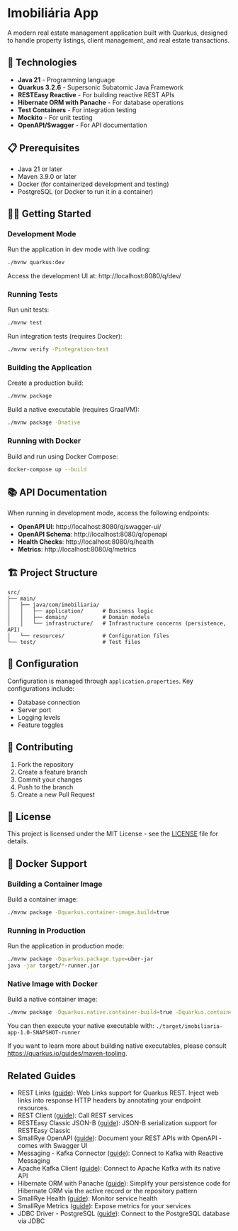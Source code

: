 # Imobiliária App

A modern real estate management application built with Quarkus, designed to handle property listings, client management, and real estate transactions.

## 🚀 Technologies

- **Java 21** - Programming language
- **Quarkus 3.2.6** - Supersonic Subatomic Java Framework
- **RESTEasy Reactive** - For building reactive REST APIs
- **Hibernate ORM with Panache** - For database operations
- **Test Containers** - For integration testing
- **Mockito** - For unit testing
- **OpenAPI/Swagger** - For API documentation

## 📋 Prerequisites

- Java 21 or later
- Maven 3.9.0 or later
- Docker (for containerized development and testing)
- PostgreSQL (or Docker to run it in a container)

## 🏃‍♂️ Getting Started

### Development Mode

Run the application in dev mode with live coding:

```bash
./mvnw quarkus:dev
```

Access the development UI at: http://localhost:8080/q/dev/

### Running Tests

Run unit tests:
```bash
./mvnw test
```

Run integration tests (requires Docker):
```bash
./mvnw verify -Pintegration-test
```

### Building the Application

Create a production build:
```bash
./mvnw package
```

Build a native executable (requires GraalVM):
```bash
./mvnw package -Dnative
```

### Running with Docker

Build and run using Docker Compose:
```bash
docker-compose up --build
```

## 📚 API Documentation

When running in development mode, access the following endpoints:

- **OpenAPI UI**: http://localhost:8080/q/swagger-ui/
- **OpenAPI Schema**: http://localhost:8080/q/openapi
- **Health Checks**: http://localhost:8080/q/health
- **Metrics**: http://localhost:8080/q/metrics

## 🏗️ Project Structure

```
src/
├── main/
│   ├── java/com/imobiliaria/
│   │   ├── application/      # Business logic
│   │   ├── domain/           # Domain models
│   │   └── infrastructure/   # Infrastructure concerns (persistence, API)
│   └── resources/            # Configuration files
└── test/                     # Test files
```

## 🔧 Configuration

Configuration is managed through `application.properties`. Key configurations include:

- Database connection
- Server port
- Logging levels
- Feature toggles

## 🤝 Contributing

1. Fork the repository
2. Create a feature branch
3. Commit your changes
4. Push to the branch
5. Create a new Pull Request

## 📄 License

This project is licensed under the MIT License - see the [LICENSE](LICENSE) file for details.

## 🐳 Docker Support

### Building a Container Image

Build a container image:
```bash
./mvnw package -Dquarkus.container-image.build=true
```

### Running in Production

Run the application in production mode:
```bash
./mvnw package -Dquarkus.package.type=uber-jar
java -jar target/*-runner.jar
```

### Native Image with Docker

Build a native container image:
```bash
./mvnw package -Dquarkus.native.container-build=true -Dquarkus.container-image.build=true -Dquarkus.native.builder-image=quay.io/quarkus/ubi-quarkus-native-image:21.0-java17
```

You can then execute your native executable with: `./target/imobiliaria-app-1.0-SNAPSHOT-runner`

If you want to learn more about building native executables, please consult <https://quarkus.io/guides/maven-tooling>.

## Related Guides

- REST Links ([guide](https://quarkus.io/guides/resteasy-reactive#web-links-support)): Web Links support for Quarkus
  REST. Inject web links into response HTTP headers by annotating your endpoint resources.
- REST Client ([guide](https://quarkus.io/guides/rest-client)): Call REST services
- RESTEasy Classic JSON-B ([guide](https://quarkus.io/guides/rest-json)): JSON-B serialization support for RESTEasy
  Classic
- SmallRye OpenAPI ([guide](https://quarkus.io/guides/openapi-swaggerui)): Document your REST APIs with OpenAPI - comes
  with Swagger UI
- Messaging - Kafka Connector ([guide](https://quarkus.io/guides/kafka-getting-started)): Connect to Kafka with Reactive
  Messaging
- Apache Kafka Client ([guide](https://quarkus.io/guides/kafka)): Connect to Apache Kafka with its native API
- Hibernate ORM with Panache ([guide](https://quarkus.io/guides/hibernate-orm-panache)): Simplify your persistence code
  for Hibernate ORM via the active record or the repository pattern
- SmallRye Health ([guide](https://quarkus.io/guides/smallrye-health)): Monitor service health
- SmallRye Metrics ([guide](https://quarkus.io/guides/smallrye-metrics)): Expose metrics for your services
- JDBC Driver - PostgreSQL ([guide](https://quarkus.io/guides/datasource)): Connect to the PostgreSQL database via JDBC

